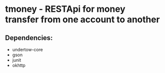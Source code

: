 # tmoney - RESTApi for money transfer from one account to another

## Dependencies:
* undertow-core
* gson
* junit
* okhttp
